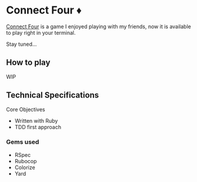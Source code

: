 # Connect Four ♦️

[Connect Four](https://en.wikipedia.org/wiki/Connect_Four) is a game I enjoyed playing with my friends, now it is available to play right in your terminal. 

Stay tuned...

## How to play

WIP

## Technical Specifications

Core Objectives

- Written with Ruby
- TDD first approach

### Gems used

- RSpec
- Rubocop
- Colorize
- Yard